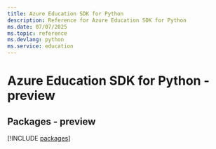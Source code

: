 ```yaml
---
title: Azure Education SDK for Python
description: Reference for Azure Education SDK for Python
ms.date: 07/07/2025
ms.topic: reference
ms.devlang: python
ms.service: education
---
```

# Azure Education SDK for Python - preview
## Packages - preview
[!INCLUDE [packages](education-index.md)]